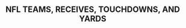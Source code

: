 <br>
<h2><center> NFL TEAMS, RECEIVES, TOUCHDOWNS, AND YARDS</center></h2>
<br>
<html>
<head>
  <style>
    /* CSS styles */

  </style>
</head>
<body>

  <div id="result"></div>

  <script>
    const url = 'https://nfl-team-stats.p.rapidapi.com/v1/nfl-stats/teams/receiving-stats/offense/2019';
    let favoriteTeams = []; // Array to store the user's favorite teams

    // Function to set a cookie with the provided name, value, and expiration days
    function setCookie(name, value, days) {
      const expires = new Date();
      expires.setTime(expires.getTime() + (days * 24 * 60 * 60 * 1000));
      document.cookie = `${name}=${value};expires=${expires.toUTCString()};path=/`;
    }

    // Function to get the value of a cookie by name
    function getCookie(name) {
      const cookies = document.cookie.split(';');
      for (let i = 0; i < cookies.length; i++) {
        const cookie = cookies[i].trim();
        if (cookie.startsWith(`${name}=`)) {
          return cookie.substring(name.length + 1);
        }
      }
      return '';
    }

    // Function to handle checkbox change
    function handleCheckboxChange(checkbox, teamName) {
      if (checkbox.checked) {
        // Add the team to the favorites array
        favoriteTeams.push(teamName);
      } else {
        // Remove the team from the favorites array
        const index = favoriteTeams.indexOf(teamName);
        if (index !== -1) {
          favoriteTeams.splice(index, 1);
        }
      }
      console.log(favoriteTeams); // You can perform further actions with the favoriteTeams array

      // Store the favoriteTeams array in a cookie
      setCookie('favoriteTeams', JSON.stringify(favoriteTeams), 30);
    }

    // Function to initialize the checkbox states based on the stored favoriteTeams cookie
    function initializeCheckboxStates() {
      const favoriteTeamsCookie = getCookie('favoriteTeams');
      if (favoriteTeamsCookie) {
        favoriteTeams = JSON.parse(favoriteTeamsCookie);

        // Iterate over each checkbox and set the checked state based on the favoriteTeams array
        const checkboxes = document.querySelectorAll('input[type="checkbox"]');
        checkboxes.forEach(checkbox => {
          const teamName = checkbox.getAttribute('data-team-name');
          checkbox.checked = favoriteTeams.includes(teamName);
        });
      }
    }

    // Fetch data from the API and build the table
    fetch(url, {
      method: 'GET',
      headers: {
        'X-RapidAPI-Key': 'fdcfde47b5msh587d8d1cc3ff1dap13f3e3jsnb4f74da50f3e',
        'X-RapidAPI-Host': 'nfl-team-stats.p.rapidapi.com'
      }
    })
      .then(response => response.json())
      .then(data => {
        const table = document.createElement('table');

        // Create table header
        const thead = document.createElement('thead');
        const headerRow = document.createElement('tr');
        const headers = ['Favorites', 'Team', 'Receives', 'Touchdowns', 'Yards'];

        headers.forEach(headerText => {
          const th = document.createElement('th');
          th.appendChild(document.createTextNode(headerText));
          headerRow.appendChild(th);
        });

        thead.appendChild(headerRow);
        table.appendChild(thead);

        // Create table body
        const tbody = document.createElement('tbody');
        data._embedded.teamReceivingStatsList.forEach(team => {
          const row = document.createElement('tr');

          // Create checkbox cell
          const checkboxCell = document.createElement('td');
          const checkbox = document.createElement('input');
          checkbox.type = 'checkbox';
          checkbox.setAttribute('data-team-name', team.name);
          checkbox.addEventListener('change', () => handleCheckboxChange(checkbox, team.name));
          checkboxCell.appendChild(checkbox);
          row.appendChild(checkboxCell);

          const columns = [team.name, team.receives, team.touchdowns, team.yards];

          columns.forEach(columnText => {
            const td = document.createElement('td');
            td.appendChild(document.createTextNode(columnText));
            row.appendChild(td);
          });

          tbody.appendChild(row);
        });

        table.appendChild(tbody);

        // Display the table
        document.getElementById('result').appendChild(table);

        // Initialize checkbox states based on the stored favoriteTeams cookie
        initializeCheckboxStates();
      })
      .catch(error => {
        console.error(error);
      });
  </script>
</body>
</html>
